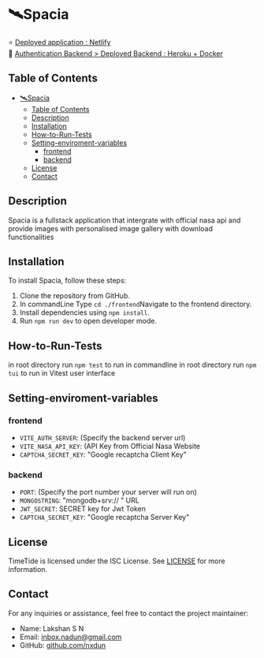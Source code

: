 #  🛰️Spacia
⭐ [Deployed application : Netlify](nasa-spacia.netlify.app/login)</br>
🦈 [Authentication Backend > Deployed Backend : Heroku + Docker](https://auth-server-x-fab950a2305f.herokuapp.com/)</br>



## Table of Contents

- [🛰️Spacia](#️spacia)
  - [Table of Contents](#table-of-contents)
  - [Description](#description)
  - [Installation](#installation)
  - [How-to-Run-Tests](#how-to-run-tests)
  - [Setting-enviroment-variables](#setting-enviroment-variables)
    - [frontend](#frontend)
    - [backend](#backend)
  - [License](#license)
  - [Contact](#contact)
## Description
  Spacia is a fullstack application that intergrate with official nasa api and provide images with personalised image gallery with download functionalities 
## Installation

To install Spacia, follow these steps:

1. Clone the repository from GitHub.
2. In commandLine Type `cd ./frontend`Navigate to the frontend directory.
3. Install dependencies using `npm install`.
4. Run `npm run dev` to open developer mode.

## How-to-Run-Tests

in root directory run `npm test` to run in commandline
in root directory run `npm tui` to run in Vitest user interface

## Setting-enviroment-variables
### frontend
- `VITE_AUTH_SERVER`: (Specify the backend server url)
- `VITE_NASA_API_KEY`: (API Key from Official Nasa Website
- `CAPTCHA_SECRET_KEY`: "Google recaptcha Client Key"

### backend
- `PORT`: (Specify the port number your server will run on)
- `MONGOSTRING`: "mongodb+srv:// " URL
- `JWT_SECRET`: SECRET key for Jwt Token
- `CAPTCHA_SECRET_KEY`: "Google recaptcha Server Key"
  

## License

TimeTide is licensed under the ISC License. See [LICENSE](LICENSE) for more information.

## Contact

For any inquiries or assistance, feel free to contact the project maintainer:

- Name: Lakshan S N
- Email: [inbox.nadun@gmail.com](mailto:inbox.nadun@gmail.com)
- GitHub: [github.com/nxdun](https://github.com/nxdun)
